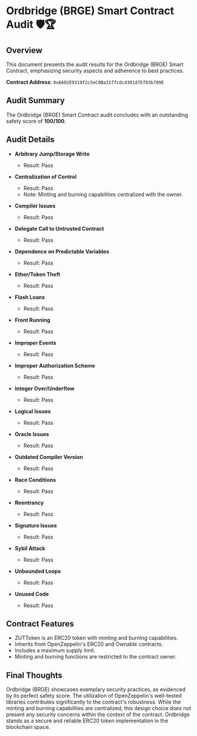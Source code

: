# Ordbridge (BRGE) Smart Contract Audit 🛡️🏆

## Overview
This document presents the audit results for the Ordbridge (BRGE) Smart Contract, emphasizing security aspects and adherence to best practices.

**Contract Address**: `0x6602E9319f2c5eC0Ba31ffcdc4301d7Ef03b709E`

## Audit Summary
The Ordbridge (BRGE) Smart Contract audit concludes with an outstanding safety score of **100/100**.

## Audit Details

- **Arbitrary Jump/Storage Write**
  - Result: Pass

- **Centralization of Control**
  - Result: Pass
  - Note: Minting and burning capabilities centralized with the owner.

- **Compiler Issues**
  - Result: Pass

- **Delegate Call to Untrusted Contract**
  - Result: Pass

- **Dependence on Predictable Variables**
  - Result: Pass

- **Ether/Token Theft**
  - Result: Pass

- **Flash Loans**
  - Result: Pass

- **Front Running**
  - Result: Pass

- **Improper Events**
  - Result: Pass

- **Improper Authorization Scheme**
  - Result: Pass

- **Integer Over/Underflow**
  - Result: Pass

- **Logical Issues**
  - Result: Pass

- **Oracle Issues**
  - Result: Pass

- **Outdated Compiler Version**
  - Result: Pass

- **Race Conditions**
  - Result: Pass

- **Reentrancy**
  - Result: Pass

- **Signature Issues**
  - Result: Pass

- **Sybil Attack**
  - Result: Pass

- **Unbounded Loops**
  - Result: Pass

- **Unused Code**
  - Result: Pass

## Contract Features
- ZUTToken is an ERC20 token with minting and burning capabilities.
- Inherits from OpenZeppelin's ERC20 and Ownable contracts.
- Includes a maximum supply limit.
- Minting and burning functions are restricted to the contract owner.

## Final Thoughts
Ordbridge (BRGE) showcases exemplary security practices, as evidenced by its perfect safety score. The utilization of OpenZeppelin's well-tested libraries contributes significantly to the contract's robustness. While the minting and burning capabilities are centralized, this design choice does not present any security concerns within the context of the contract. Ordbridge stands as a secure and reliable ERC20 token implementation in the blockchain space.
